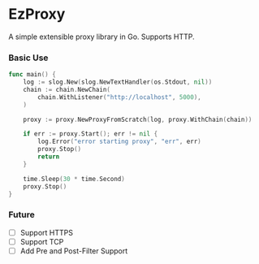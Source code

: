 # EzProxy
A simple extensible proxy library in Go. Supports HTTP.

### Basic Use

```go
func main() {
	log := slog.New(slog.NewTextHandler(os.Stdout, nil))
	chain := chain.NewChain(
		chain.WithListener("http://localhost", 5000),
	)

	proxy := proxy.NewProxyFromScratch(log, proxy.WithChain(chain))

	if err := proxy.Start(); err != nil {
		log.Error("error starting proxy", "err", err)
		proxy.Stop()
		return
	}

	time.Sleep(30 * time.Second)
	proxy.Stop()
}
```

### Future
- [ ] Support HTTPS
- [ ] Support TCP
- [ ] Add Pre and Post-Filter Support
